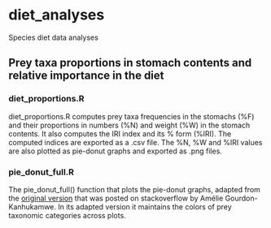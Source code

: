 # diet_analyses

Species diet data analyses

## Prey taxa proportions in stomach contents and relative importance in the diet

### diet_proportions.R
diet_proportions.R computes prey taxa frequencies in the stomachs (%F) and their proportions in numbers (%N) and weight (%W) in the stomach contents. It also computes the IRI index and its % form (%IRI). The computed indices are exported as a .csv file. The %N, %W and %IRI values are also plotted as pie-donut graphs and exported as .png files.

### pie_donut_full.R
The pie_donut_full() function that plots the pie-donut graphs, adapted from the [original version](https://stackoverflow.com/questions/68095243/piedonut-how-to-change-color-of-pie-and-donut) that was posted on stackoverflow by Amélie Gourdon-Kanhukamwe. In its adapted version it maintains the colors of prey taxonomic categories across plots.

